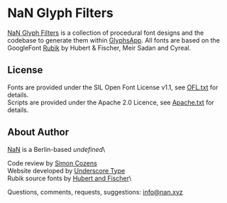 # NaN Glyph Filters
[NaN Glyph Filters](http://www.generativefonts.xyz) is a collection of procedural font designs and the codebase to generate them within [GlyphsApp](http://www.glyphsapp.com). All fonts are based on the GoogleFont [Rubik](https://fonts.google.com/specimen/Rubik) by Hubert & Fischer, Meir Sadan and Cyreal.

## License

Fonts are provided under the SIL Open Font License v1.1, see [OFL.txt](OFL.txt) for details.\
Scripts are provided under the Apache 2.0 Licence, see [Apache.txt](Apache.txt) for details.

## About Author

[NaN](http://www.nan.xyz) is a Berlin-based _undefined_\

Code review by [Simon Cozens](http://www.corvelsoftware.co.uk)\
Website developed by [Underscore Type](https://underscoretype.com)\
Rubik source fonts by [Hubert and Fischer](https://hubertfischer.com/)\ 

Questions, comments, requests, suggestions: info@nan.xyz
